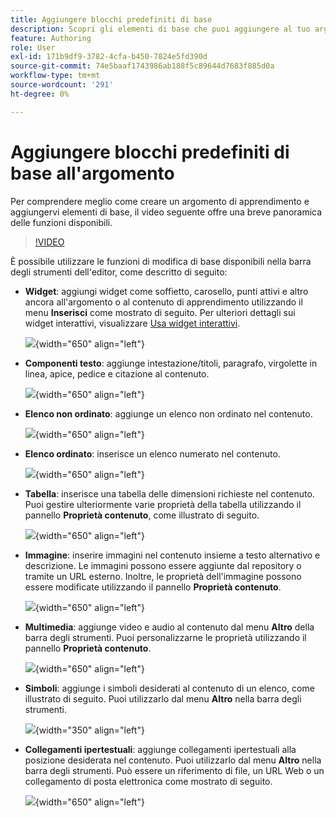 ```yaml
---
title: Aggiungere blocchi predefiniti di base
description: Scopri gli elementi di base che puoi aggiungere al tuo argomento o al contenuto di apprendimento nella sezione Training e apprendimento del prodotto.
feature: Authoring
role: User
exl-id: 171b9df9-3782-4cfa-b450-7824e5fd390d
source-git-commit: 74e5baaf1743986ab188f5c89644d7683f885d0a
workflow-type: tm+mt
source-wordcount: '291'
ht-degree: 0%

---
```


# Aggiungere blocchi predefiniti di base all&#39;argomento

Per comprendere meglio come creare un argomento di apprendimento e aggiungervi elementi di base, il video seguente offre una breve panoramica delle funzioni disponibili.


>[!VIDEO](https://video.tv.adobe.com/v/3469535/learning-content-aem-guides)


È possibile utilizzare le funzioni di modifica di base disponibili nella barra degli strumenti dell&#39;editor, come descritto di seguito:

- **Widget**: aggiungi widget come soffietto, carosello, punti attivi e altro ancora all&#39;argomento o al contenuto di apprendimento utilizzando il menu **Inserisci** come mostrato di seguito. Per ulteriori dettagli sui widget interattivi, visualizzare [Usa widget interattivi](./lc-widgets.md).

  ![](assets/widgets-learning-content.png){width="650" align="left"}

- **Componenti testo**: aggiunge intestazione/titoli, paragrafo, virgolette in linea, apice, pedice e citazione al contenuto.

  ![](assets/text-learning-content.png){width="650" align="left"}

- **Elenco non ordinato**: aggiunge un elenco non ordinato nel contenuto.

  ![](assets/unordered-list.png){width="650" align="left"}

- **Elenco ordinato**: inserisce un elenco numerato nel contenuto.

  ![](assets/ordered-list.png){width="650" align="left"}

- **Tabella**: inserisce una tabella delle dimensioni richieste nel contenuto. Puoi gestire ulteriormente varie proprietà della tabella utilizzando il pannello **Proprietà contenuto**, come illustrato di seguito.

  ![](assets/table-learning-content.png){width="650" align="left"}

- **Immagine**: inserire immagini nel contenuto insieme a testo alternativo e descrizione. Le immagini possono essere aggiunte dal repository o tramite un URL esterno. Inoltre, le proprietà dell&#39;immagine possono essere modificate utilizzando il pannello **Proprietà contenuto**.

  ![](assets/image-learning-content.png){width="650" align="left"}

- **Multimedia**: aggiunge video e audio al contenuto dal menu **Altro** della barra degli strumenti. Puoi personalizzarne le proprietà utilizzando il pannello **Proprietà contenuto**.

  ![](assets/video-learning-content.png){width="650" align="left"}

- **Simboli**: aggiunge i simboli desiderati al contenuto di un elenco, come illustrato di seguito. Puoi utilizzarlo dal menu **Altro** nella barra degli strumenti.

  ![](assets/symbol-learning-content.png){width="350" align="left"}


- **Collegamenti ipertestuali**: aggiunge collegamenti ipertestuali alla posizione desiderata nel contenuto. Puoi utilizzarlo dal menu **Altro** nella barra degli strumenti. Può essere un riferimento di file, un URL Web o un collegamento di posta elettronica come mostrato di seguito.

  ![](assets/hyperlink-learning-content.png){width="650" align="left"}
